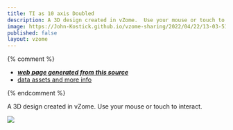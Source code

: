 ```yaml
---
title: TI as 10 axis Doubled
description: A 3D design created in vZome.  Use your mouse or touch to interact.
image: https://John-Kostick.github.io/vzome-sharing/2022/04/22/13-03-51-TI-as-10-axis-Doubled/TI-as-10-axis-Doubled.png
published: false
layout: vzome
---
```


{% comment %}
 - [***web page generated from this source***](<https://John-Kostick.github.io/vzome-sharing/2022/04/22/TI-as-10-axis-Doubled-13-03-51.html>)
 - [data assets and more info](<https://github.com/John-Kostick/vzome-sharing/tree/main/2022/04/22/13-03-51-TI-as-10-axis-Doubled/>)
 
{% endcomment %}

A 3D design created in vZome.  Use your mouse or touch to interact.

<vzome-viewer style="width: 100%; height: 65vh;"
       src="https://John-Kostick.github.io/vzome-sharing/2022/04/22/13-03-51-TI-as-10-axis-Doubled/TI-as-10-axis-Doubled.vZome" >
  <img src="https://John-Kostick.github.io/vzome-sharing/2022/04/22/13-03-51-TI-as-10-axis-Doubled/TI-as-10-axis-Doubled.png" />
</vzome-viewer>